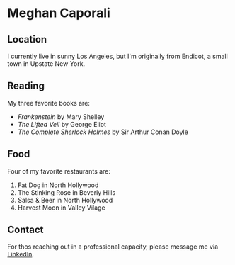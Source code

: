 #  Meghan Caporali

## Location

I currently live in sunny Los Angeles, but I'm originally from Endicot, a small town in Upstate New York.

## Reading

My three favorite books are:

- *Frankenstein* by Mary Shelley
- *The Lifted Veil* by George Eliot
- *The Complete Sherlock Holmes* by Sir Arthur Conan Doyle

## Food

Four of my favorite restaurants are:

1. Fat Dog in North Hollywood
2. The Stinking Rose in Beverly Hills
3. Salsa & Beer in North Hollywood
4. Harvest Moon in Valley Vilage

## Contact

For thos reaching out in a professional capacity, please message me via [LinkedIn](https://www.linkedin.com/in/meghanecaporali/).
